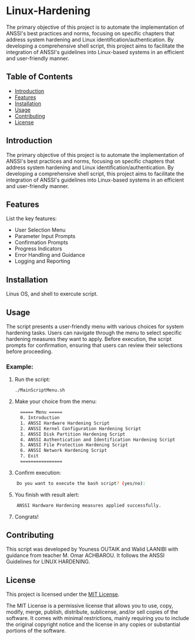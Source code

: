 # Linux-Hardening
The primary objective of this project is to automate the implementation of ANSSI's best practices and norms, focusing on specific chapters that address system hardening and Linux identification/authentication. By developing a comprehensive shell script, this project aims to facilitate the integration of ANSSI's guidelines into Linux-based systems in an efficient and user-friendly manner.

## Table of Contents
- [Introduction](#introduction)
- [Features](#features)
- [Installation](#installation)
- [Usage](#usage)
- [Contributing](#contributing)
- [License](#license)

## Introduction

The primary objective of this project is to automate the implementation
of ANSSI's best practices and norms, focusing on specific chapters
that address system hardening and Linux identification/authentication.
By developing a comprehensive shell script, this project aims to
facilitate the integration of ANSSI's guidelines into Linux-based
systems in an efficient and user-friendly manner.

## Features

List the key features:

- User Selection Menu
- Parameter Input Prompts
- Confirmation Prompts
- Progress Indicators
- Error Handling and Guidance
- Logging and Reporting

## Installation

Linus OS, and shell to exercute script.

## Usage

The script presents a user-friendly menu with various choices for system hardening tasks. Users can navigate through the menu to select specific hardening measures they want to apply. Before execution, the script prompts for confirmation, ensuring that users can review their selections before proceeding.

### Example:

1. Run the script:
   ```bash
   ./MainScriptMenu.sh
   ```
2. Make your choice from the menu:
   ```bash
     ===== Menu =====
     0. Introduction
     1. ANSSI Hardware Hardening Script
     2. ANSSI Kernel Configuration Hardening Script
     3. ANSSI Disk Partition Hardening Script
     4. ANSSI Authentication and Identification Hardening Script
     5. ANSSI File Protection Hardening Script
     6. ANSSI Network Hardening Script
     7. Exit
     ================
   ```
4. Confirm execution:
```bash
    Do you want to execute the bash script? (yes/no):
```
5. You finish with result alert:
```bash
    ANSSI Hardware Hardening measures applied successfully.
```
7. Congrats!
## Contributing

This script was developed by Youness OUTAIK and Walid LAANIBI with guidance from teacher M. Omar ACHBAROU. It follows the ANSSI Guidelines for LINUX HARDENING.

## License

This project is licensed under the [MIT License](LICENSE).

The MIT License is a permissive license that allows you to use, copy, modify, merge, publish, distribute, sublicense, and/or sell copies of the software. It comes with minimal restrictions, mainly requiring you to include the original copyright notice and the license in any copies or substantial portions of the software.

